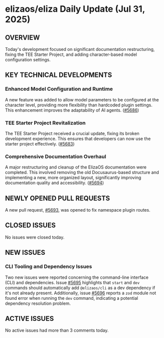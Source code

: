 # elizaos/eliza Daily Update (Jul 31, 2025)
## OVERVIEW 
Today's development focused on significant documentation restructuring, fixing the TEE Starter Project, and adding character-based model configuration settings.

## KEY TECHNICAL DEVELOPMENTS

### Enhanced Model Configuration and Runtime
A new feature was added to allow model parameters to be configured at the character level, providing more flexibility than hardcoded plugin settings. This enhancement improves the adaptability of AI agents. ([#5686](https://github.com/elizaos/eliza/pull/5686))

### TEE Starter Project Revitalization
The TEE Starter Project received a crucial update, fixing its broken development experience. This ensures that developers can now use the starter project effectively. ([#5683](https://github.com/elizaos/eliza/pull/5683))

### Comprehensive Documentation Overhaul
A major restructuring and cleanup of the ElizaOS documentation were completed. This involved removing the old Docusaurus-based structure and implementing a new, more organized layout, significantly improving documentation quality and accessibility. ([#5694](https://github.com/elizaos/eliza/pull/5694))

## NEWLY OPENED PULL REQUESTS
A new pull request, [#5693](https://github.com/elizaos/eliza/pull/5693), was opened to fix namespace plugin routes.

## CLOSED ISSUES
No issues were closed today.

## NEW ISSUES
### CLI Tooling and Dependency Issues
Two new issues were reported concerning the command-line interface (CLI) and dependencies. Issue [#5695](https://github.com/elizaos/eliza/issues/5695) highlights that `start` and `dev` commands should automatically add `@elizaos/cli` as a dev dependency if it's not already present. Additionally, issue [#5696](https://github.com/elizaos/eliza/issues/5696) reports a `zod` module not found error when running the `dev` command, indicating a potential dependency resolution problem.

## ACTIVE ISSUES
No active issues had more than 3 comments today.